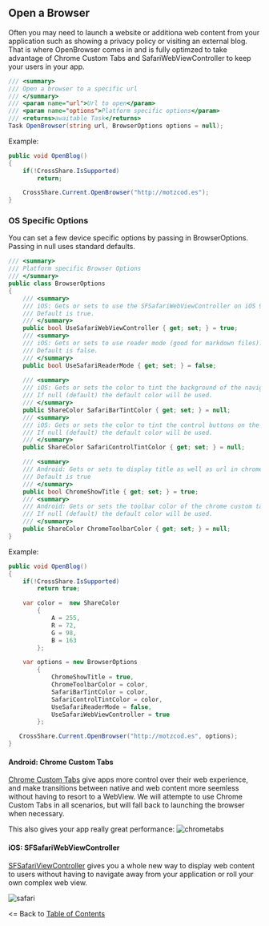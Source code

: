 ## Open a Browser
Often you may need to launch a website or additiona web content from your application such as showing a privacy policy or visiting an external blog. That is where OpenBrowser comes in and is fully optimzed to take advantage of Chrome Custom Tabs and SafariWebViewController to keep your users in your app.

```csharp
/// <summary>
/// Open a browser to a specific url
/// </summary>
/// <param name="url">Url to open</param>
/// <param name="options">Platform specific options</param>
/// <returns>awaitable Task</returns>
Task OpenBrowser(string url, BrowserOptions options = null);
```

Example:

```csharp
public void OpenBlog()
{
    if(!CrossShare.IsSupported)
        return;

    CrossShare.Current.OpenBrowser("http://motzcod.es");
}
```


### OS Specific Options
You can set a few device specific options by passing in BrowserOptions. Passing in null uses standard defaults.

```csharp
/// <summary>
/// Platform specific Browser Options
/// </summary>
public class BrowserOptions
{
    /// <summary>
    /// iOS: Gets or sets to use the SFSafariWebViewController on iOS 9+ (recommended).
    /// Default is true.
    /// </summary>
    public bool UseSafariWebViewController { get; set; } = true;
    /// <summary>
    /// iOS: Gets or sets to use reader mode (good for markdown files).
    /// Default is false.
    /// </summary>
    public bool UseSafariReaderMode { get; set; } = false;
        
    /// <summary>
    /// iOS: Gets or sets the color to tint the background of the navigation bar and the toolbar (iOS 10+ only).
    /// If null (default) the default color will be used.
    /// </summary>
    public ShareColor SafariBarTintColor { get; set; } = null;
    /// <summary>
    /// iOS: Gets or sets the color to tint the control buttons on the navigation bar and the toolbar (iOS 10+ only).
    /// If null (default) the default color will be used.
    /// </summary>
    public ShareColor SafariControlTintColor { get; set; } = null;

    /// <summary>
    /// Android: Gets or sets to display title as well as url in chrome custom tabs.
    /// Default is true
    /// </summary>
    public bool ChromeShowTitle { get; set; } = true;
    /// <summary>
    /// Android: Gets or sets the toolbar color of the chrome custom tabs.
    /// If null (default) the default color will be used.
    /// </summary>
    public ShareColor ChromeToolbarColor { get; set; } = null;
}
  ```


  Example:

```csharp
public void OpenBlog()
{
    if(!CrossShare.IsSupported)
        return true;

    var color =  new ShareColor
        {
            A = 255,
            R = 72,
            G = 98,
            B = 163
        };

    var options = new BrowserOptions
        {
            ChromeShowTitle = true,
            ChromeToolbarColor = color,
            SafariBarTintColor = color,
            SafariControlTintColor = color,
            UseSafariReaderMode = false,
            UseSafariWebViewController = true
        };

   CrossShare.Current.OpenBrowser("http://motzcod.es", options);
}
```

#### Android: Chrome Custom Tabs
[Chrome Custom Tabs](https://developer.chrome.com/multidevice/android/customtabs) give apps more control over their web experience, and make transitions between native and web content more seemless without having to resort to a WebView. We will attempte to use Chrome Custom Tabs in all scenarios, but will fall back to launching the browser when necessary.

This also gives your app really great performance:
![chrometabs](../Art/chrome.gif)


#### iOS: SFSafariWebViewController
[SFSafariViewController](https://blog.xamarin.com/keep-users-engaged-with-ios-9s-sfsafariviewcontroller/) gives you a whole new way to display web content to users without having to navigate away from your application or roll your own complex web view.

![safari](../Art/safari.gif)


<= Back to [Table of Contents](README.md)